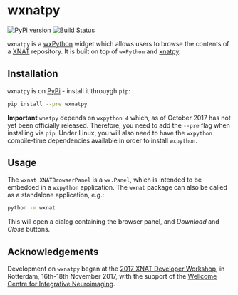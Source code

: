 wxnatpy
=======


[![PyPi version](https://img.shields.io/pypi/v/wxnatpy.svg)](https://pypi.python.org/pypi/wxnatpy/)
[![Build Status](https://travis-ci.org/pauldmccarthy/wxnatpy.svg?branch=master)](https://travis-ci.org/pauldmccarthy/wxnatpy)


`wxnatpy` is a [wxPython](https://www.wxpython.org) widget which allows users
to browse the contents of a [XNAT](https://xnat.org) repository. It is built
on top of `wxPython` and
[xnatpy](https://bitbucket.org/bigr_erasmusmc/xnatpy).


## Installation


`wxnatpy` is on [PyPi](https://pypi.python.org/) - install it throuygh `pip`:


```sh
pip install --pre wxnatpy
```


**Important** `wnatpy` depends on `wxpython 4` which, as of October 2017 has
not yet been officially released. Therefore, you need to add the `--pre` flag
when installing via `pip`. Under Linux, you will also need to have the
`wxpython` compile-time dependencies available in order to install `wxpython`.


## Usage


The `wxnat.XNATBrowserPanel` is a `wx.Panel`, which is intended to be embedded
in a `wxpython` application. The `wxnat` package can also be called as a
standalone application, e.g.:

```sh
python -m wxnat
```

This will open a dialog containing the browser panel, and *Download* and
*Close* buttons.


## Acknowledgements


Development on `wxnatpy` began at the [2017 XNAT Developer
Workshop](https://wiki.xnat.org/workshop-2017/), in Rotterdam, 16th-18th
November 2017, with the support of the [Wellcome Centre for Integrative
Neuroimaging](https://www.ndcn.ox.ac.uk/divisions/fmrib/).